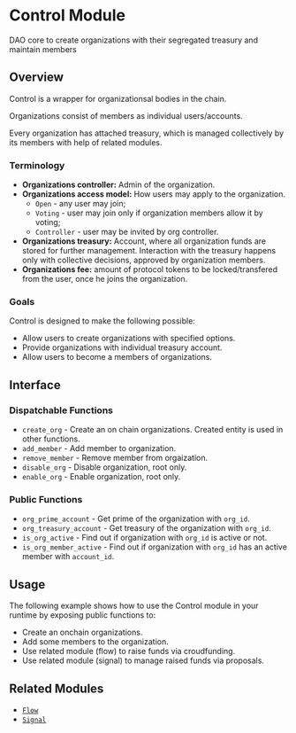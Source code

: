 # Control Module

DAO core to create organizations with their segregated treasury and maintain members

## Overview

Control is a wrapper for organizationsal bodies in the chain.

Organizations consist of members as individual users/accounts.

Every organization has attached treasury, which is managed collectively by its members with help of related modules.


### Terminology

* **Organizations controller:** Admin of the organization.
* **Organizations access model:** How users may apply to the organization.
	* `Open` - any user may join;
	* `Voting` - user may join only if organization members allow it by voting;
	* `Controller` - user may be invited by org controller.
* **Organizations treasury:** Account, where all organization funds are stored for further management.
Interaction with the treasury happens only with collective decisions, approved by organization members.
* **Organizations fee:** amount of protocol tokens to be locked/transfered from the user, once he joins the organization.

### Goals

Control is designed to make the following possible:

* Allow users to create organizations with specified options.
* Provide organizations with individual treasury account.
* Allow users to become a members of organizations.

## Interface

### Dispatchable Functions

* `create_org` - Create an on chain organizations. Created entity is used in other functions.
* `add_member` - Add member to organization.
* `remove_member` - Remove member from orgaization.
* `disable_org` - Disable organization, root only.
* `enable_org` - Enable organization, root only.

### Public Functions

* `org_prime_account` - Get prime of the organization with `org_id`.
* `org_treasury_account` - Get treasury of the organization with `org_id`.
* `is_org_active` - Find out if organization with `org_id` is active or not.
* `is_org_member_active` - Find out if organization with `org_id` has an active member with `account_id`.

## Usage

The following example shows how to use the Control module in your runtime by exposing public functions to:

* Create an onchain organizations.
* Add some members to the organization.
* Use related module (flow) to raise funds via croudfunding.
* Use related module (signal) to manage raised funds via proposals.


## Related Modules

* [`Flow`](../flow)
* [`Signal`](../signal)
